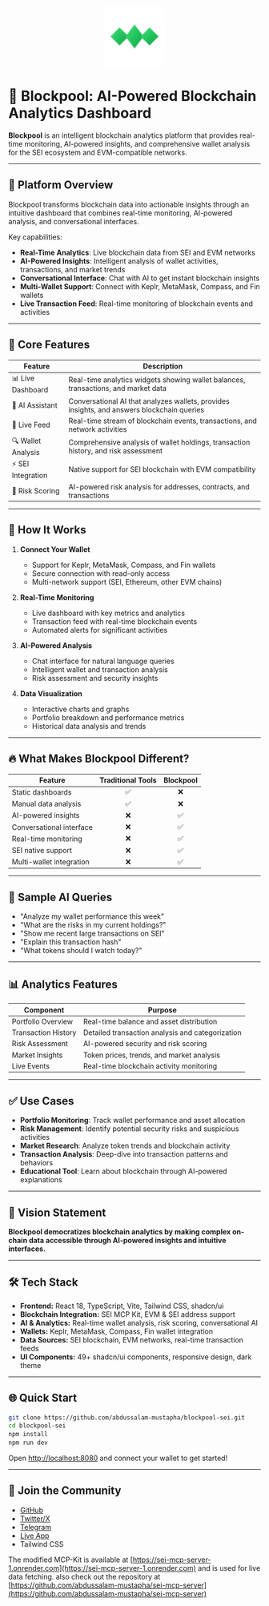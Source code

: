 <p align="center">
  <img src="public/blockpool-logo.svg" alt="Blockpool Logo" width="120"/>
</p>

# 🔷 Blockpool: AI-Powered Blockchain Analytics Dashboard

**Blockpool** is an intelligent blockchain analytics platform that provides real-time monitoring, AI-powered insights, and comprehensive wallet analysis for the SEI ecosystem and EVM-compatible networks.

---

## 🚀 Platform Overview

Blockpool transforms blockchain data into actionable insights through an intuitive dashboard that combines real-time monitoring, AI-powered analysis, and conversational interfaces.

Key capabilities:
- **Real-Time Analytics**: Live blockchain data from SEI and EVM networks
- **AI-Powered Insights**: Intelligent analysis of wallet activities, transactions, and market trends
- **Conversational Interface**: Chat with AI to get instant blockchain insights
- **Multi-Wallet Support**: Connect with Keplr, MetaMask, Compass, and Fin wallets
- **Live Transaction Feed**: Real-time monitoring of blockchain events and activities

---

## 🧠 Core Features

| Feature                  | Description                                                                                 |
|--------------------------|---------------------------------------------------------------------------------------------|
| 📊 Live Dashboard        | Real-time analytics widgets showing wallet balances, transactions, and market data         |
| 🤖 AI Assistant          | Conversational AI that analyzes wallets, provides insights, and answers blockchain queries |
| 📡 Live Feed             | Real-time stream of blockchain events, transactions, and network activities                |
| 🔍 Wallet Analysis       | Comprehensive analysis of wallet holdings, transaction history, and risk assessment        |
| ⚡ SEI Integration        | Native support for SEI blockchain with EVM compatibility                                   |
| 🎯 Risk Scoring          | AI-powered risk analysis for addresses, contracts, and transactions                        |

---

## 🔧 How It Works

1. **Connect Your Wallet**
   - Support for Keplr, MetaMask, Compass, and Fin wallets
   - Secure connection with read-only access
   - Multi-network support (SEI, Ethereum, other EVM chains)

2. **Real-Time Monitoring**
   - Live dashboard with key metrics and analytics
   - Transaction feed with real-time blockchain events
   - Automated alerts for significant activities

3. **AI-Powered Analysis**
   - Chat interface for natural language queries
   - Intelligent wallet and transaction analysis
   - Risk assessment and security insights

4. **Data Visualization**
   - Interactive charts and graphs
   - Portfolio breakdown and performance metrics
   - Historical data analysis and trends

---

## 🔥 What Makes Blockpool Different?

| Feature                 | Traditional Tools | Blockpool |
|-------------------------|:-----------------:|:---------:|
| Static dashboards       |        ✅         |     ❌     |
| Manual data analysis    |        ✅         |     ❌     |
| AI-powered insights     |        ❌         |     ✅     |
| Conversational interface|        ❌         |     ✅     |
| Real-time monitoring    |        ❌         |     ✅     |
| SEI native support      |        ❌         |     ✅     |
| Multi-wallet integration|        ❌         |     ✅     |

---

## 💬 Sample AI Queries

- "Analyze my wallet performance this week"
- "What are the risks in my current holdings?"
- "Show me recent large transactions on SEI"
- "Explain this transaction hash"
- "What tokens should I watch today?"

---

## 📊 Analytics Features

| Component           | Purpose                                        |
|---------------------|------------------------------------------------|
| Portfolio Overview  | Real-time balance and asset distribution      |
| Transaction History | Detailed transaction analysis and categorization|
| Risk Assessment     | AI-powered security and risk scoring          |
| Market Insights     | Token prices, trends, and market analysis     |
| Live Events         | Real-time blockchain activity monitoring      |

---

## ✅ Use Cases

- **Portfolio Monitoring**: Track wallet performance and asset allocation
- **Risk Management**: Identify potential security risks and suspicious activities
- **Market Research**: Analyze token trends and blockchain activity
- **Transaction Analysis**: Deep-dive into transaction patterns and behaviors
- **Educational Tool**: Learn about blockchain through AI-powered explanations

---

## 🧩 Vision Statement

**Blockpool democratizes blockchain analytics by making complex on-chain data accessible through AI-powered insights and intuitive interfaces.**

---

## 🛠️ Tech Stack

- **Frontend:** React 18, TypeScript, Vite, Tailwind CSS, shadcn/ui
- **Blockchain Integration:** SEI MCP Kit, EVM & SEI address support
- **AI & Analytics:** Real-time wallet analysis, risk scoring, conversational AI
- **Wallets:** Keplr, MetaMask, Compass, Fin wallet integration
- **Data Sources:** SEI blockchain, EVM networks, real-time transaction feeds
- **UI Components:** 49+ shadcn/ui components, responsive design, dark theme

---

## 🌐 Quick Start

```bash
git clone https://github.com/abdussalam-mustapha/blockpool-sei.git
cd blockpool-sei
npm install
npm run dev
```

Open [http://localhost:8080](http://localhost:8080) and connect your wallet to get started!

---

## 🤝 Join the Community

- [GitHub](https://github.com/abdussalam-mustapha/blockpool-sei)
- [Twitter/X](https://x.com/blockpoolHQ)
- [Telegram](https://t.me/+xp5fkmRwMYplOTM0)
- [Live App](https://blockpool-sei.vercel.app)
- Tailwind CSS

The modified MCP-Kit is available at [https://sei-mcp-server-1.onrender.com](https://sei-mcp-server-1.onrender.com) and is used for live data fetching. also check out the repository at [https://github.com/abdussalam-mustapha/sei-mcp-server](https://github.com/abdussalam-mustapha/sei-mcp-server)